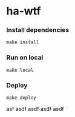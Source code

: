 # ha-wtf


### Install dependencies
```
make install
``` 

### Run on local
```
make local
``` 

### Deploy
```
make deploy 
``` 
asf
asdf
asdf
asdf
asdf
